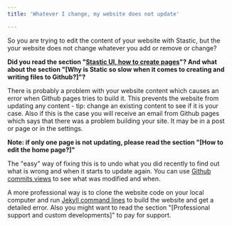 ```yaml
---
title: 'Whatever I change, my website does not update'

---
```

So you are trying to edit the content of your website with Stastic, but the your website does not change whatever you add or remove or change? 

__Did you read the section "[Stastic UI, how to create pages](/docs/stastic-ui-how-to-create-pages)"? And what about the section "[Why is Static so slow when it comes to creating and writing files to Github?]"?__

There is probably a problem with your website content which causes an error when Github pages tries to build it. This prevents the website from updating any content - tip: change an existing content to see if it is your case. Also if this is the case you will receive an email from Github pages which says that there was a problem building your site. It may be in a post or page or in the settings. 

__Note: if only one page is not updating, please read the section "[How to edit the home page?]"__

The "easy" way of fixing this is to undo what you did recently to find out what is wrong and when it starts to update again. You can use [Github commits views](https://help.github.com/en/articles/differences-between-commit-views) to see what was modified and when. 


A more professional way is to clone the website code on your local computer and run [Jekyll command lines](https://jekyllrb.com/docs/) to build the website and get a detailed error. Also you might want to read the section "[Professional support and custom developments]" to pay for support. 
